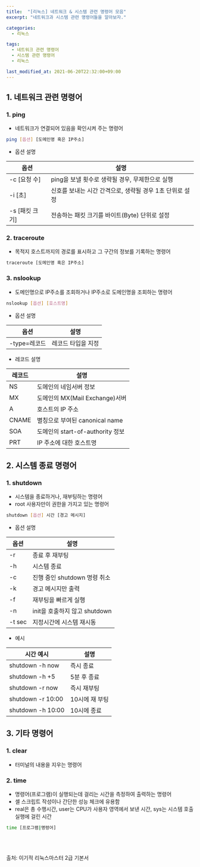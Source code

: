 ```yaml
---
title:  "[리눅스] 네트워크 & 시스템 관련 명령어 모음"
excerpt: "네트워크과 시스템 관련 명령어들을 알아보자."

categories:
  - 리눅스

tags:
  - 네트워크 관련 명령어
  - 시스템 관련 명령어
  - 리눅스

last_modified_at: 2021-06-20T22:32:00+09:00
---
```


## 1. 네트워크 관련 명령어
### 1. ping
- 네트워크가 연결되어 있음을 확인시켜 주는 명령어
```bash
ping [옵션] [도메인명 혹은 IP주소]
```
- 옵션 설명

|옵션|설명|
|---|-----|
|-c [요청 수]	|ping을 보낼 횟수로 생략될 경우, 무제한으로 실행|
|-i [초]|	신호를 보내는 시간 간격으로, 생략될 경우 1초 단위로 설정|
|-s [패킷 크기]	|전송하는 패킷 크기를 바이트(Byte) 단위로 설정|

### 2. traceroute
- 목적지 호스트까지의 경로를 표시하고 그 구간의 정보를 기록하는 명령어
```bash
traceroute [도메인명 혹은 IP주소]
```

### 3. nslookup
- 도메인명으로 IP주소를 조회하거나 IP주소로 도메인명을 조회하는 명령어
```bash
nslookup [옵션] [호스트명]
```
- 옵션 설명

|옵션|설명|
|---|-----|
|-type=레코드	|레코드 타입을 지정|

- 레코드 설명

|레코드|설명|
|---|-----|
|NS	|도메인의 네임서버 정보|
|MX	|도메인의 MX(Mail Exchange)서버|
|A	|호스트의 IP 주소|
|CNAME	|별칭으로 부여된 canonical name|
|SOA	|도메인의 start-of-authority 정보|
|PRT	|IP 주소에 대한 호스트명|


## 2. 시스템 종료 명령어
### 1. shutdown
- 시스템을 종료하거나, 재부팅하는 명령어
- root 사용자만이 권한을 가지고 있는 명령어
```bash
shutdown [옵션] 시간 [경고 메시지]
```
- 옵션 설명

|옵션|설명|
|---|-----|
|-r	|종료 후 재부팅|
|-h|	시스템 종료|
|-c|	진행 중인 shutdown 명령 취소|
|-k|	경고 메시지만 출력|
|-f	|재부팅을 빠르게 실행|
|-n	|init을 호출하지 않고 shutdown|
|-t sec|	지정시간에 시스템 재시동|

- 예시

|시간 예시|설명|
|---------|--------|
|shutdown -h now	|즉시 종료|
|shutdown -h +5	|5분 후 종료|
|shutdown -r now	|즉시 재부팅|
|shutdown -r 10:00	|10시에 재 부팅|
|shutdown -h 10:00	|10시에 종료|


## 3. 기타 명령어
### 1. clear
- 터미널의 내용을 지우는 명령어

### 2. time
- 명령어(프로그램)이 실행되는데 걸리는 시간을 측정하여 출력하는 명령어
- 셸 스크립트 작성이나 간단한 성능 체크에 유용함
- real은 총 수행시간, user는 CPU가 사용자 영역에서 보낸 시간, sys는 시스템 호출 실행에 걸린 시간
```bash
time [프로그램|명령어]
```

<br>
<br>

출처: 이기적 리눅스마스터 2급 기본서
